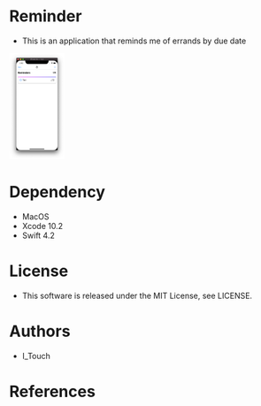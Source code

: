 # Reminder

* This is an application that reminds me of errands by due date

<img src="https://github.com/HT16A087/Images/blob/master/reminderView.png" width="100.0">

# Dependency

* MacOS
* Xcode 10.2
* Swift 4.2

# License

* This software is released under the MIT License, see LICENSE.

# Authors

* I_Touch

# References
